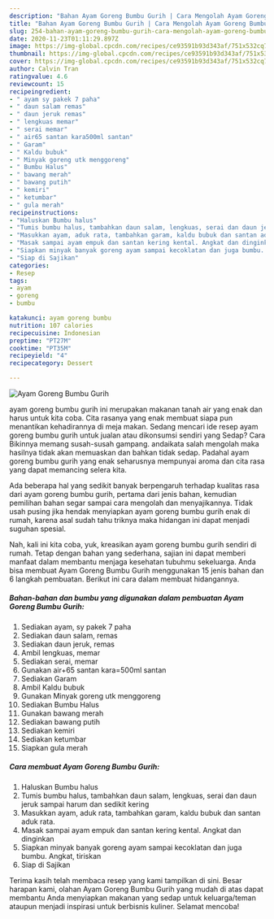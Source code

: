 ```yaml
---
description: "Bahan Ayam Goreng Bumbu Gurih | Cara Mengolah Ayam Goreng Bumbu Gurih Yang Menggugah Selera"
title: "Bahan Ayam Goreng Bumbu Gurih | Cara Mengolah Ayam Goreng Bumbu Gurih Yang Menggugah Selera"
slug: 254-bahan-ayam-goreng-bumbu-gurih-cara-mengolah-ayam-goreng-bumbu-gurih-yang-menggugah-selera
date: 2020-11-23T01:11:29.897Z
image: https://img-global.cpcdn.com/recipes/ce93591b93d343af/751x532cq70/ayam-goreng-bumbu-gurih-foto-resep-utama.jpg
thumbnail: https://img-global.cpcdn.com/recipes/ce93591b93d343af/751x532cq70/ayam-goreng-bumbu-gurih-foto-resep-utama.jpg
cover: https://img-global.cpcdn.com/recipes/ce93591b93d343af/751x532cq70/ayam-goreng-bumbu-gurih-foto-resep-utama.jpg
author: Calvin Tran
ratingvalue: 4.6
reviewcount: 15
recipeingredient:
- " ayam sy pakek 7 paha"
- " daun salam remas"
- " daun jeruk remas"
- " lengkuas memar"
- " serai memar"
- " air65 santan kara500ml santan"
- " Garam"
- " Kaldu bubuk"
- " Minyak goreng utk menggoreng"
- " Bumbu Halus"
- " bawang merah"
- " bawang putih"
- " kemiri"
- " ketumbar"
- " gula merah"
recipeinstructions:
- "Haluskan Bumbu halus"
- "Tumis bumbu halus, tambahkan daun salam, lengkuas, serai dan daun jeruk sampai harum dan sedikit kering"
- "Masukkan ayam, aduk rata, tambahkan garam, kaldu bubuk dan santan aduk rata."
- "Masak sampai ayam empuk dan santan kering kental. Angkat dan dinginkan"
- "Siapkan minyak banyak goreng ayam sampai kecoklatan dan juga bumbu. Angkat, tiriskan"
- "Siap di Sajikan"
categories:
- Resep
tags:
- ayam
- goreng
- bumbu

katakunci: ayam goreng bumbu 
nutrition: 107 calories
recipecuisine: Indonesian
preptime: "PT27M"
cooktime: "PT35M"
recipeyield: "4"
recipecategory: Dessert

---
```



![Ayam Goreng Bumbu Gurih](https://img-global.cpcdn.com/recipes/ce93591b93d343af/751x532cq70/ayam-goreng-bumbu-gurih-foto-resep-utama.jpg)


ayam goreng bumbu gurih ini merupakan makanan tanah air yang enak dan harus untuk kita coba. Cita rasanya yang enak membuat siapa pun menantikan kehadirannya di meja makan.
Sedang mencari ide resep ayam goreng bumbu gurih untuk jualan atau dikonsumsi sendiri yang Sedap? Cara Bikinnya memang susah-susah gampang. andaikata salah mengolah maka hasilnya tidak akan memuaskan dan bahkan tidak sedap. Padahal ayam goreng bumbu gurih yang enak seharusnya mempunyai aroma dan cita rasa yang dapat memancing selera kita.



Ada beberapa hal yang sedikit banyak berpengaruh terhadap kualitas rasa dari ayam goreng bumbu gurih, pertama dari jenis bahan, kemudian pemilihan bahan segar sampai cara mengolah dan menyajikannya. Tidak usah pusing jika hendak menyiapkan ayam goreng bumbu gurih enak di rumah, karena asal sudah tahu triknya maka hidangan ini dapat menjadi suguhan spesial.


Nah, kali ini kita coba, yuk, kreasikan ayam goreng bumbu gurih sendiri di rumah. Tetap dengan bahan yang sederhana, sajian ini dapat memberi manfaat dalam membantu menjaga kesehatan tubuhmu sekeluarga. Anda bisa membuat Ayam Goreng Bumbu Gurih menggunakan 15 jenis bahan dan 6 langkah pembuatan. Berikut ini cara dalam membuat hidangannya.

<!--inarticleads1-->

##### Bahan-bahan dan bumbu yang digunakan dalam pembuatan Ayam Goreng Bumbu Gurih:

1. Sediakan  ayam, sy pakek 7 paha
1. Sediakan  daun salam, remas
1. Sediakan  daun jeruk, remas
1. Ambil  lengkuas, memar
1. Sediakan  serai, memar
1. Gunakan  air+65 santan kara=500ml santan
1. Sediakan  Garam
1. Ambil  Kaldu bubuk
1. Gunakan  Minyak goreng utk menggoreng
1. Sediakan  Bumbu Halus
1. Gunakan  bawang merah
1. Sediakan  bawang putih
1. Sediakan  kemiri
1. Sediakan  ketumbar
1. Siapkan  gula merah




<!--inarticleads2-->

##### Cara membuat Ayam Goreng Bumbu Gurih:

1. Haluskan Bumbu halus
1. Tumis bumbu halus, tambahkan daun salam, lengkuas, serai dan daun jeruk sampai harum dan sedikit kering
1. Masukkan ayam, aduk rata, tambahkan garam, kaldu bubuk dan santan aduk rata.
1. Masak sampai ayam empuk dan santan kering kental. Angkat dan dinginkan
1. Siapkan minyak banyak goreng ayam sampai kecoklatan dan juga bumbu. Angkat, tiriskan
1. Siap di Sajikan




Terima kasih telah membaca resep yang kami tampilkan di sini. Besar harapan kami, olahan Ayam Goreng Bumbu Gurih yang mudah di atas dapat membantu Anda menyiapkan makanan yang sedap untuk keluarga/teman ataupun menjadi inspirasi untuk berbisnis kuliner. Selamat mencoba!
